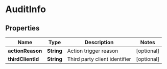 

# AuditInfo


## Properties

| Name | Type | Description | Notes |
|------------ | ------------- | ------------- | -------------|
|**actionReason** | **String** | Action trigger reason |  [optional] |
|**thirdClientId** | **String** | Third party client identifier |  [optional] |



